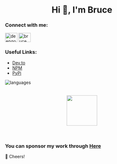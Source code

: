 <h1 align="center">Hi 👋, I'm Bruce</h1>
<p align="left">
<h3 align="left">Connect with me:</h3>

<a href="https://twitter.com/deepgoogler" target="blank"><img align="center" src="https://cdn.jsdelivr.net/npm/simple-icons@3.0.1/icons/twitter.svg" alt="deepgoogler" height="30" width="40" /></a>
<a href="https://www.linkedin.com/in/bruce-i-b62a14b9" target="blank"><img align="center" src="https://cdn.jsdelivr.net/npm/simple-icons@3.0.1/icons/linkedin.svg" alt="bruce" height="30" width="40" /></a>

</p>

### Useful Links:

- [Dev.to](https://dev.to/knowbee)
- [NPM](https://www.npmjs.com/~knowbee)
- [PyPi](https://pypi.org/user/knowbee/)

<img align="left" src="https://github-readme-stats.vercel.app/api/top-langs/?username=knowbee&layout=compact&hide=html" alt="languages" />

<div align="center">
	<br>
	<br>
	<br>
	<img src="https://raw.githubusercontent.com/knowbee/hosting/master/assets/intore.gif" width="auto" height="100">
	<br>
	<br>
	<br>
</div>

### You can sponsor my work through [Here](https://flutterwave.com/pay/knowbee)

🥂 Cheers!
